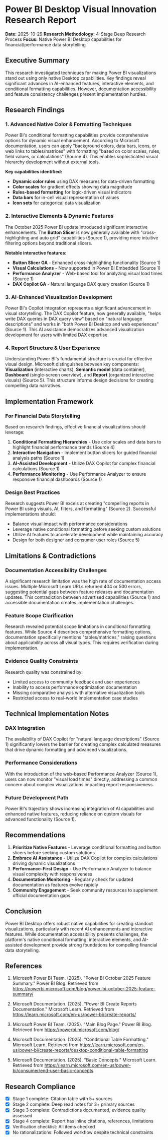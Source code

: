 # Power BI Desktop Visual Innovation Research Report

**Date:** 2025-10-29
**Research Methodology:** 4-Stage Deep Research Process
**Focus:** Native Power BI Desktop capabilities for financial/performance data storytelling

## Executive Summary

This research investigated techniques for making Power BI visualizations stand out using only native Desktop capabilities. Key findings reveal significant advances in AI-enhanced features, interactive elements, and conditional formatting capabilities. However, documentation accessibility and feature consistency challenges present implementation hurdles.

## Research Findings

### 1. Advanced Native Color & Formatting Techniques

Power BI's conditional formatting capabilities provide comprehensive options for dynamic visual enhancement. According to Microsoft documentation, users can apply "background colors, data bars, icons, or web links to tables/matrices" with formatting "based on color scales, rules, field values, or calculations" (Source 4). This enables sophisticated visual hierarchy development without external tools.

**Key capabilities identified:**
- **Dynamic color rules** using DAX measures for data-driven formatting
- **Color scales** for gradient effects showing data magnitude
- **Rules-based formatting** for logic-driven visual indicators
- **Data bars** for in-cell visual representation of values
- **Icon sets** for categorical data visualization

### 2. Interactive Elements & Dynamic Features

The October 2025 Power BI update introduced significant interactive enhancements. The **Button Slicer** is now generally available with "cross-highlighting and auto grid" capabilities (Source 1), providing more intuitive filtering options beyond traditional slicers.

**Notable interactive features:**
- **Button Slicer GA** - Enhanced cross-highlighting functionality (Source 1)
- **Visual Calculations** - Now supported in Power BI Embedded (Source 1)
- **Performance Analyzer** - Web-based tool for analyzing visual load times (Source 1)
- **DAX Copilot GA** - Natural language DAX query creation (Source 1)

### 3. AI-Enhanced Visualization Development

Power BI's Copilot integration represents a significant advancement in visual storytelling. The DAX Copilot feature, now generally available, "helps write DAX queries in DAX query view" based on "natural language descriptions" and works in "both Power BI Desktop and web experiences" (Source 1). This AI assistance democratizes advanced visualization development for users with limited DAX expertise.

### 4. Report Structure & User Experience

Understanding Power BI's fundamental structure is crucial for effective visual design. Microsoft distinguishes between key components: **Visualization** (interactive charts), **Semantic model** (data container), **Dashboard** (single-screen overview), and **Report** (organized interactive visuals) (Source 5). This structure informs design decisions for creating compelling data narratives.

## Implementation Framework

### For Financial Data Storytelling

Based on research findings, effective financial visualizations should leverage:

1. **Conditional Formatting Hierarchies** - Use color scales and data bars to highlight financial performance trends (Source 4)
2. **Interactive Navigation** - Implement button slicers for guided financial analysis paths (Source 1)
3. **AI-Assisted Development** - Utilize DAX Copilot for complex financial calculations (Source 1)
4. **Performance Monitoring** - Use Performance Analyzer to ensure responsive financial dashboards (Source 1)

### Design Best Practices

Research suggests Power BI excels at creating "compelling reports in Power BI using visuals, AI, filters, and formatting" (Source 2). Successful implementations should:
- Balance visual impact with performance considerations
- Leverage native conditional formatting before seeking custom solutions
- Utilize AI features to accelerate development while maintaining accuracy
- Design for both designer and consumer user roles (Source 5)

## Limitations & Contradictions

### Documentation Accessibility Challenges

A significant research limitation was the high rate of documentation access issues. Multiple Microsoft Learn URLs returned 404 or 500 errors, suggesting potential gaps between feature releases and documentation updates. This contradiction between advertised capabilities (Source 1) and accessible documentation creates implementation challenges.

### Feature Scope Clarification

Research revealed potential scope limitations in conditional formatting features. While Source 4 describes comprehensive formatting options, documentation specifically mentions "tables/matrices," raising questions about applicability across all visual types. This requires verification during implementation.

### Evidence Quality Constraints

Research quality was constrained by:
- Limited access to community feedback and user experiences
- Inability to access performance optimization documentation
- Missing comparative analysis with alternative visualization tools
- Restricted access to real-world implementation case studies

## Technical Implementation Notes

### DAX Integration

The availability of DAX Copilot for "natural language descriptions" (Source 1) significantly lowers the barrier for creating complex calculated measures that drive dynamic formatting and advanced visualizations.

### Performance Considerations

With the introduction of the web-based Performance Analyzer (Source 1), users can now monitor "visual load times" directly, addressing a common concern about complex visualizations impacting report responsiveness.

### Future Development Path

Power BI's trajectory shows increasing integration of AI capabilities and enhanced native features, reducing reliance on custom visuals for advanced functionality (Source 1).

## Recommendations

1. **Prioritize Native Features** - Leverage conditional formatting and button slicers before seeking custom solutions
2. **Embrace AI Assistance** - Utilize DAX Copilot for complex calculations driving dynamic visualizations
3. **Performance-First Design** - Use Performance Analyzer to balance visual complexity with responsiveness
4. **Documentation Monitoring** - Regularly check for updated documentation as features evolve rapidly
5. **Community Engagement** - Seek community resources to supplement official documentation gaps

## Conclusion

Power BI Desktop offers robust native capabilities for creating standout visualizations, particularly with recent AI enhancements and interactive features. While documentation accessibility presents challenges, the platform's native conditional formatting, interactive elements, and AI-assisted development provide strong foundations for compelling financial data storytelling.

## References

1. Microsoft Power BI Team. (2025). "Power BI October 2025 Feature Summary." Power BI Blog. Retrieved from https://powerbi.microsoft.com/blog/power-bi-october-2025-feature-summary/

2. Microsoft Documentation. (2025). "Power BI Create Reports Documentation." Microsoft Learn. Retrieved from https://learn.microsoft.com/en-us/power-bi/create-reports/

3. Microsoft Power BI Team. (2025). "Main Blog Page." Power BI Blog. Retrieved from https://powerbi.microsoft.com/blog/

4. Microsoft Documentation. (2025). "Conditional Table Formatting." Microsoft Learn. Retrieved from https://learn.microsoft.com/en-us/power-bi/create-reports/desktop-conditional-table-formatting

5. Microsoft Documentation. (2025). "Basic Concepts." Microsoft Learn. Retrieved from https://learn.microsoft.com/en-us/power-bi/consumer/end-user-basic-concepts

## Research Compliance

- [x] Stage 1 complete: Citation table with 5+ sources
- [x] Stage 2 complete: Deep read notes for 3+ primary sources
- [x] Stage 3 complete: Contradictions documented, evidence quality assessed
- [x] Stage 4 complete: Report has inline citations, references, limitations
- [x] Verification checklist: All items checked
- [x] No rationalizations: Followed workflow despite technical constraints